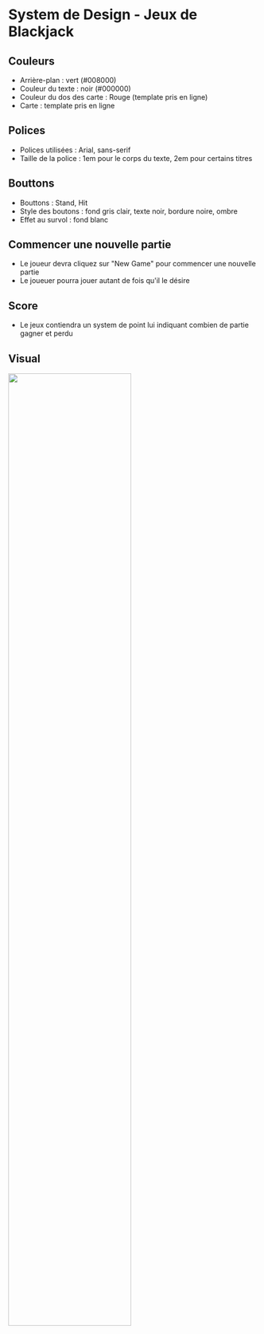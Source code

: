 # System de Design - Jeux de Blackjack 

## Couleurs 
- Arrière-plan : vert (#008000)
- Couleur du texte : noir (#000000)
- Couleur du dos des carte : Rouge (template pris en ligne)
- Carte : template pris en ligne

## Polices
- Polices utilisées : Arial, sans-serif
- Taille de la police : 1em pour le corps du texte, 2em pour certains titres

## Bouttons
- Bouttons : Stand, Hit 
- Style des boutons : fond gris clair, texte noir, bordure noire, ombre
- Effet au survol : fond blanc
  
## Commencer une nouvelle partie
- Le joueur devra cliquez sur "New Game" pour commencer une nouvelle partie
- Le joueuer pourra jouer autant de fois qu'il le désire

## Score 
- Le jeux contiendra un system de point lui indiquant combien de partie gagner et perdu

## Visual 
<img src="https://github.com/NTP09/blackjack/assets/114021910/0c945ddd-6e44-43f7-a61f-1001f1b7729e" width="70%">
